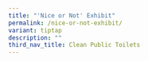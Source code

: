 ```yaml
---
title: "'Nice or Not' Exhibit"
permalink: /nice-or-not-exhibit/
variant: tiptap
description: ""
third_nav_title: Clean Public Toilets
---
```

